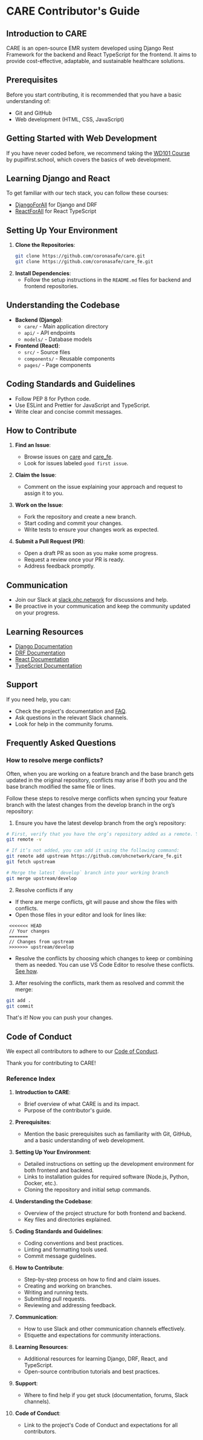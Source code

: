 
# CARE Contributor's Guide

## Introduction to CARE
CARE is an open-source EMR system developed using Django Rest Framework for the backend and React TypeScript for the frontend. It aims to provide cost-effective, adaptable, and sustainable healthcare solutions.

## Prerequisites
Before you start contributing, it is recommended that you have a basic understanding of:
- Git and GitHub
- Web development (HTML, CSS, JavaScript)

## Getting Started with Web Development
If you have never coded before, we recommend taking the [WD101 Course](https://www.pupilfirst.school/courses/1802/curriculum) by pupilfirst.school, which covers the basics of web development.

## Learning Django and React
To get familiar with our tech stack, you can follow these courses:
- [DjangoForAll](https://school.ohc.network/courses/1844) for Django and DRF
- [ReactForAll](https://school.ohc.network/courses/1843) for React TypeScript

## Setting Up Your Environment
1. **Clone the Repositories**:
   ```sh
   git clone https://github.com/coronasafe/care.git
   git clone https://github.com/coronasafe/care_fe.git
   ```
2. **Install Dependencies**:
   - Follow the setup instructions in the `README.md` files for backend and frontend repositories.

## Understanding the Codebase
- **Backend (Django)**:
  - `care/` - Main application directory
  - `api/` - API endpoints
  - `models/` - Database models
- **Frontend (React)**:
  - `src/` - Source files
  - `components/` - Reusable components
  - `pages/` - Page components

## Coding Standards and Guidelines
- Follow PEP 8 for Python code.
- Use ESLint and Prettier for JavaScript and TypeScript.
- Write clear and concise commit messages.

## How to Contribute
1. **Find an Issue**:
   - Browse issues on [care](https://github.com/coronasafe/care/issues) and [care_fe](https://github.com/coronasafe/care_fe/issues).
   - Look for issues labeled `good first issue`.

2. **Claim the Issue**:
   - Comment on the issue explaining your approach and request to assign it to you.

3. **Work on the Issue**:
   - Fork the repository and create a new branch.
   - Start coding and commit your changes.
   - Write tests to ensure your changes work as expected.

4. **Submit a Pull Request (PR)**:
   - Open a draft PR as soon as you make some progress.
   - Request a review once your PR is ready.
   - Address feedback promptly.

## Communication
- Join our Slack at [slack.ohc.network](https://slack.ohc.network) for discussions and help.
- Be proactive in your communication and keep the community updated on your progress.

## Learning Resources
- [Django Documentation](https://docs.djangoproject.com/)
- [DRF Documentation](https://www.django-rest-framework.org/)
- [React Documentation](https://reactjs.org/)
- [TypeScript Documentation](https://www.typescriptlang.org/)

## Support
If you need help, you can:
- Check the project's documentation and [FAQ](#frequently-asked-questions).
- Ask questions in the relevant Slack channels.
- Look for help in the community forums.

## Frequently Asked Questions

### How to resolve merge conflicts?

Often, when you are working on a feature branch and the base branch gets updated in the original repository, conflicts may arise if both you and the base branch modified the same file or lines.

Follow these steps to resolve merge conflicts when syncing your feature branch with the latest changes from the develop branch in the org’s repository:

1. Ensure you have the latest develop branch from the org’s repository:

```bash
# First, verify that you have the org’s repository added as a remote. You can check by running:
git remote -v

# If it’s not added, you can add it using the following command:
git remote add upstream https://github.com/ohcnetwork/care_fe.git
git fetch upstream

# Merge the latest `develop` branch into your working branch
git merge upstream/develop
```

2. Resolve conflicts if any

- If there are merge conflicts, git will pause and show the files with conflicts.
- Open those files in your editor and look for lines like:

```text
 <<<<<<< HEAD
 // Your changes
 =======
 // Changes from upstream
 >>>>>>> upstream/develop
```

- Resolve the conflicts by choosing which changes to keep or combining them as needed. You can use VS Code Editor to resolve these conflicts. [See how](https://code.visualstudio.com/docs/sourcecontrol/overview#_merge-conflicts).

3. After resolving the conflicts, mark them as resolved and commit the merge:

```bash
git add .
git commit
```

That's it! Now you can push your changes.


## Code of Conduct
We expect all contributors to adhere to our [Code of Conduct](https://github.com/coronasafe/care/blob/develop/CODE_OF_CONDUCT.md).

Thank you for contributing to CARE!


### Reference Index

1. **Introduction to CARE**:
   - Brief overview of what CARE is and its impact.
   - Purpose of the contributor's guide.

2. **Prerequisites**:
   - Mention the basic prerequisites such as familiarity with Git, GitHub, and a basic understanding of web development.

3. **Setting Up Your Environment**:
   - Detailed instructions on setting up the development environment for both frontend and backend.
   - Links to installation guides for required software (Node.js, Python, Docker, etc.).
   - Cloning the repository and initial setup commands.

4. **Understanding the Codebase**:
   - Overview of the project structure for both frontend and backend.
   - Key files and directories explained.

5. **Coding Standards and Guidelines**:
   - Coding conventions and best practices.
   - Linting and formatting tools used.
   - Commit message guidelines.

6. **How to Contribute**:
   - Step-by-step process on how to find and claim issues.
   - Creating and working on branches.
   - Writing and running tests.
   - Submitting pull requests.
   - Reviewing and addressing feedback.

7. **Communication**:
   - How to use Slack and other communication channels effectively.
   - Etiquette and expectations for community interactions.

8. **Learning Resources**:
   - Additional resources for learning Django, DRF, React, and TypeScript.
   - Open-source contribution tutorials and best practices.

9. **Support**:
   - Where to find help if you get stuck (documentation, forums, Slack channels).

10. **Code of Conduct**:
    - Link to the project's Code of Conduct and expectations for all contributors.
